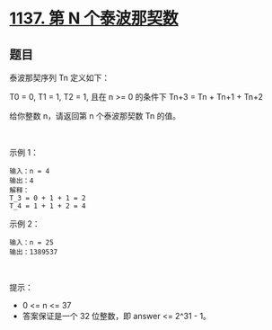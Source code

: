 # [1137. 第 N 个泰波那契数](https://leetcode-cn.com/problems/n-th-tribonacci-number/)

## 题目

泰波那契序列 Tn 定义如下： 

T0 = 0, T1 = 1, T2 = 1, 且在 n >= 0 的条件下 Tn+3 = Tn + Tn+1 + Tn+2

给你整数 n，请返回第 n 个泰波那契数 Tn 的值。

 

示例 1：

```
输入：n = 4
输出：4
解释：
T_3 = 0 + 1 + 1 = 2
T_4 = 1 + 1 + 2 = 4
```
示例 2：

```
输入：n = 25
输出：1389537
```
 

提示：

- 0 <= n <= 37
- 答案保证是一个 32 位整数，即 answer <= 2^31 - 1。
